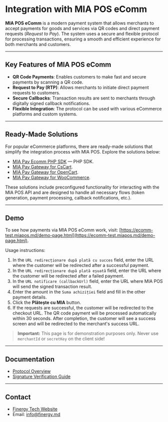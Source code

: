# Integration with MIA POS eComm

**MIA POS eComm** is a modern payment system that allows merchants to accept payments for goods and services via QR codes and direct payment requests (*Request to Pay*). The system uses a secure and flexible protocol for processing transactions, ensuring a smooth and efficient experience for both merchants and customers.

---

## Key Features of MIA POS eComm

- **QR Code Payments**: Enables customers to make fast and secure payments by scanning a QR code.
- **Request to Pay (RTP)**: Allows merchants to initiate direct payment requests to customers.
- **Secure Callbacks**: Transaction results are sent to merchants through digitally signed callback notifications.
- **Flexible Integration**: The protocol can be used with various eCommerce platforms and custom systems.

---

## Ready-Made Solutions

For popular eCommerce platforms, there are ready-made solutions that simplify the integration process with MIA POS. Explore the solutions below:

- [MIA Pay Ecomm PHP SDK](https://github.com/finergy-tech/mia-pay-ecomm-php-sdk) — PHP SDK.
- [MIA Pay Gateway for CsCart](https://github.com/finergy-tech/mia-pay-gateway-for-cscart).
- [MIA Pay Gateway for OpenCart](https://github.com/finergy-tech/mia-pay-gateway-for-opencart).
- [MIA Pay Gateway for WooCommerce](https://github.com/finergy-tech/mia-pay-gateway-for-woocommerce).

These solutions include preconfigured functionality for interacting with the MIA POS API and are designed to handle all necessary flows (token generation, payment processing, callback notifications, etc.).

---

## Demo

To see how payments via MIA POS eComm work, visit: [https://ecomm-test.miapos.md/demo-page.html](https://ecomm-test.miapos.md/demo-page.html).

Usage instructions:
1. In the `URL redirecționare după plată cu succes` field, enter the URL where the customer will be redirected after a successful payment.
2. In the `URL redirecționare după plată eșuată` field, enter the URL where the customer will be redirected after a failed payment.
3. In the `URL notificare (callbackUrl)` field, enter the URL where MIA POS will send the signed transaction result.
4. Enter the amount in the `Suma achiziției` field and fill in the other payment details.
5. Click the **Plătește cu MIA** button.
6. If the requests are successful, the customer will be redirected to the checkout URL. The QR code payment will be processed automatically within 30 seconds. After completion, the customer will see a success screen and will be redirected to the merchant's success URL.

> **Important:** This page is for demonstration purposes only. Never use `merchantId` or `secretKey` on the client side!

---

## Documentation

- [Protocol Overview](./docs/en/protocol-overview.md)
- [Signature Verification Guide](./docs/en/signature-verification.md)

---

## Contact

- [Finergy Tech Website](https://finergy.md)
- Email: [info@finergy.md](mailto:info@finergy.md)
